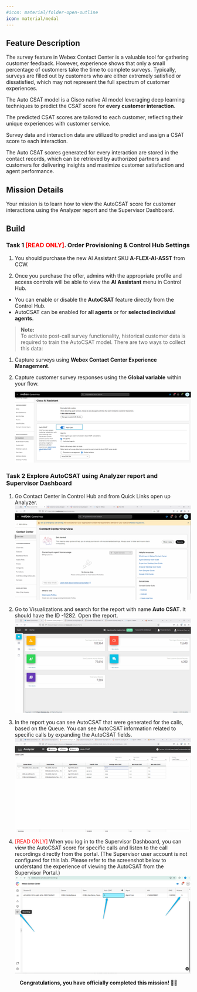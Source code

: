 ```yaml
---
#icon: material/folder-open-outline
icon: material/medal
---
```


## Feature Description

The survey feature in Webex Contact Center is a valuable tool for gathering customer feedback. However, experience shows that only a small percentage of customers take the time to complete surveys. Typically, surveys are filled out by customers who are either extremely satisfied or dissatisfied, which may not represent the full spectrum of customer experiences.

The Auto CSAT model is a Cisco native AI model leveraging deep learning techniques to predict the CSAT score for **every customer interaction**.

The predicted CSAT scores are tailored to each customer, reflecting their unique experiences with customer service.

Survey data and interaction data are utilized to predict and assign a CSAT score to each interaction.

The Auto CSAT scores generated for every interaction are stored in the contact records, which can be retrieved by authorized partners and customers for delivering insights and maximize customer satisfaction and agent performance.


## Mission Details

Your mission is to learn how to view the AutoCSAT score for customer interactions using the Analyzer report and the Supervisor Dashboard.

## Build

### Task 1 <span style="color: red;">[READ ONLY]</span>. Order Provisioning & Control Hub Settings

1. You should purchase the new AI Assistant SKU **A-FLEX-AI-ASST** from CCW.

2. Once you purchase the offer, admins with the appropriate profile and access controls will be able to view the **AI Assistant** menu in Control Hub.

- You can enable or disable the **AutoCSAT** feature directly from the Control Hub.
- AutoCSAT can be enabled for **all agents** or for **selected individual agents**.

> **Note:**  
To activate post-call survey functionality, historical customer data is required to train the AutoCSAT model. There are two ways to collect this data:
1. Capture surveys using **Webex Contact Center Experience Management**.
2. Capture customer survey responses using the **Global variable** within your flow.

   ![Profiles](../graphics/Lab1_AI_Agent/3.21.png)

### Task 2 Explore AutoCSAT using Analyzer report and Supervisor Dashboard

1. Go Contact Center in Control Hub and from Quick Links open up Analyzer.
    ![Profiles](../graphics/Lab1_AI_Agent/3.22.gif)

2. Go to Visualizations and search for the report with name **Auto CSAT**. It should have the ID -1282. Open the report. 
    ![Profiles](../graphics/Lab1_AI_Agent/3.23.gif)

3. In the report you can see AutoCSAT that were generated for the calls, based on the Queue. You can see AutoCSAT information related to specific calls by expanding the AutoCSAT fields. 
    ![Profiles](../graphics/Lab1_AI_Agent/3.24.gif)

4. <span style="color: red;">[READ ONLY]</span> When you log in to the Supervisor Dashboard, you can view the AutoCSAT score for specific calls and listen to the call recordings directly from the portal. (The Supervisor user account is not configured for this lab. Please refer to the screenshot below to understand the experience of viewing the AutoCSAT from the Supervisor Portal.)
    ![Profiles](../graphics/Lab1_AI_Agent/3.25.png)


<p style="text-align:center"><strong>Congratulations, you have officially completed this mission! 🎉🎉 </strong></p>